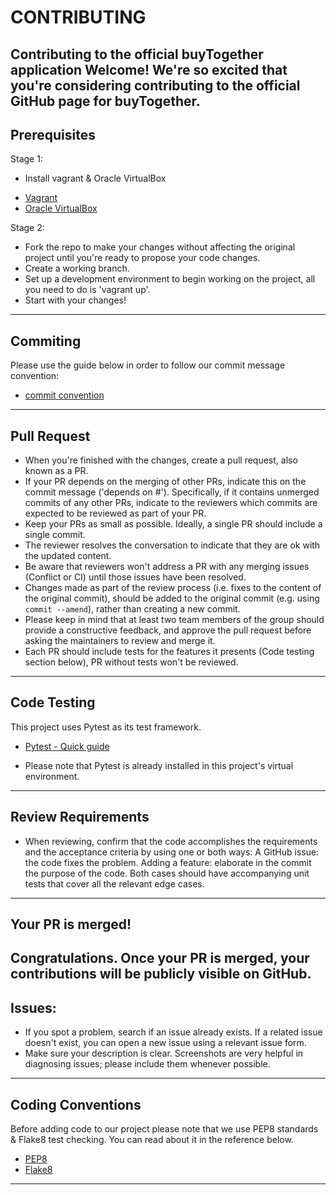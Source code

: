 # CONTRIBUTING
Contributing to the official buyTogether application
Welcome! We're so excited that you're considering contributing to the official GitHub page for buyTogether.
---
## Prerequisites
Stage 1:
- Install vagrant & Oracle VirtualBox
* [Vagrant](https://www.vagrantup.com/)
* [Oracle VirtualBox](https://www.virtualbox.org/)

Stage 2:
- Fork the repo to make your changes without affecting the original project until you're ready to
propose your code changes.
- Create a working branch.
- Set up a development environment to begin working on the project, all you need to do is 'vagrant up'.
- Start with your changes!
---
## Commiting
Please use the guide below in order to follow our commit message convention:
* [commit convention](https://cbea.ms/git-commit/#seven-rules)
---
## Pull Request
- When you're finished with the changes, create a pull request, also known as a PR.
- If your PR depends on the merging of other PRs, indicate this on the commit message ('depends on #<PR number>').
Specifically, if it contains unmerged commits of any other PRs,
indicate to the reviewers which commits are expected to be reviewed as part of your PR.
- Keep your PRs as small as possible.
Ideally, a single PR should include a single commit.
- The reviewer resolves the conversation to indicate that they are ok with the updated content.
- Be aware that reviewers won't address a PR with any merging issues (Conflict or CI) until those issues have been resolved.
- Changes made as part of the review process (i.e. fixes to the content of the original commit),
should be added to the original commit (e.g. using `commit --amend`), rather than creating a new commit. 
- Please keep in mind that at least two team members of the group should provide a constructive feedback,
and approve the pull request before asking the maintainers to review and merge it.
- Each PR should include tests for the features it presents (Code testing section below),
PR without tests won't be reviewed.
---
## Code Testing
This project uses Pytest as its test framework.

* [Pytest - Quick guide](https://docs.pytest.org/en/7.2.x/getting-started.html)
- Please note that Pytest is already installed in this project's virtual environment.

---
## Review Requirements
- When reviewing, confirm that the code accomplishes the requirements and the acceptance criteria by using one or both ways:
A GitHub issue: the code fixes the problem.
Adding a feature: elaborate in the commit the purpose of the code.
Both cases should have accompanying unit tests that cover all the relevant edge cases.
---
## Your PR is merged!
Congratulations.
Once your PR is merged, your contributions will be publicly visible on GitHub.
---
## Issues:
- If you spot a problem, search if an issue already exists.
If a related issue doesn't exist, you can open a new issue using a relevant issue form.
- Make sure your description is clear.
Screenshots are very helpful in diagnosing issues; please include them whenever possible.
---
## Coding Conventions
Before adding code to our project please note that we use PEP8 standards & Flake8 test checking.
You can read about it in the reference below.
* [PEP8](https://peps.python.org/pep-0008/)
* [Flake8](https://flake8.pycqa.org/en/latest/)
---